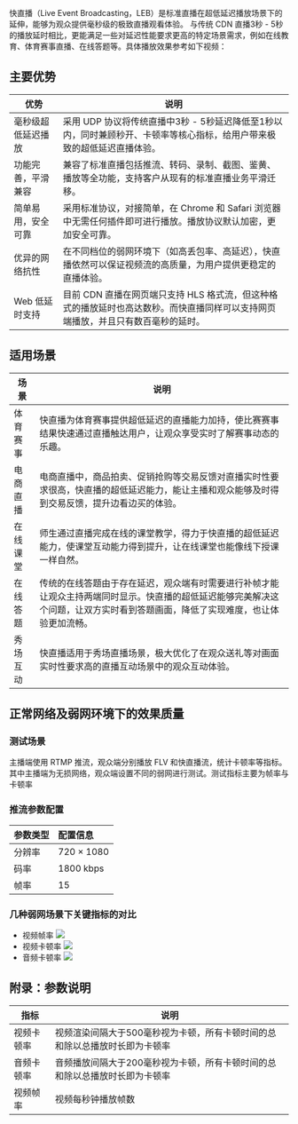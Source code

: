 快直播（Live Event Broadcasting，LEB）是标准直播在超低延迟播放场景下的延伸，能够为观众提供毫秒级的极致直播观看体验。 与传统 CDN 直播3秒 - 5秒的播放延时相比，更能满足一些对延迟性能要求更高的特定场景需求，例如在线教育、体育赛事直播、在线答题等。具体播放效果参考如下视频：

## 主要优势

| 优势               | 说明                                                         |
| ----------------- | ----------------------------------------------------------- |
| 毫秒级超低延迟播放 | 采用 UDP 协议将传统直播中3秒 - 5秒延迟降低至1秒以内，同时兼顾秒开、卡顿率等核心指标，给用户带来极致的超低延迟直播体验。 |
| 功能完善，平滑兼容 | 兼容了标准直播包括推流、转码、录制、截图、鉴黄、播放等全功能，支持客户从现有的标准直播业务平滑迁移。 |
| 简单易用，安全可靠 | 采用标准协议，对接简单，在 Chrome 和 Safari 浏览器中无需任何插件即可进行播放。播放协议默认加密，更加安全可靠。 |
| 优异的网络抗性     | 在不同档位的弱网环境下（如高丢包率、高延迟），快直播依然可以保证视频流的高质量，为用户提供更稳定的直播体验。 |
| Web 低延时支持      | 目前 CDN 直播在网页端只支持 HLS 格式流，但这种格式的播放延时也高达数秒。而快直播同样可以支持网页端播放，并且只有数百毫秒的延时。 |

## 适用场景

| 场景     | 说明                                                         |
| ------- | ---------------------------------------------------------- |
| 体育赛事 | 快直播为体育赛事提供超低延迟的直播能力加持，使比赛赛事结果快速通过直播触达用户，让观众享受实时了解赛事动态的乐趣。 |
| 电商直播 | 电商直播中，商品拍卖、促销抢购等交易反馈对直播实时性要求很高，快直播的超低延迟能力，能让主播和观众能够及时得到交易反馈，提升边看边买的体验。 |
| 在线课堂 | 师生通过直播完成在线的课堂教学，得力于快直播的超低延迟能力，使课堂互动能力得到提升，让在线课堂也能像线下授课一样自然。 |
| 在线答题 | 传统的在线答题由于存在延迟，观众端有时需要进行补帧才能让观众主持两端同时显示。快直播的超低延迟能够完美解决这个问题，让双方实时看到答题画面，降低了实现难度，也让体验更加流畅。 |
| 秀场互动 | 快直播适用于秀场直播场景，极大优化了在观众送礼等对画面实时性要求高的直播互动场景中的观众互动体验。 |

## 正常网络及弱网环境下的效果质量

### 测试场景

主播端使用 RTMP 推流，观众端分别播放 FLV 和快直播流，统计卡顿率等指标。其中主播端为无损网络，观众端设置不同的弱网进行测试。测试指标主要为帧率与卡顿率

### 推流参数配置

| 参数类型 | 配置信息   |
| :------- | :--------- |
| 分辨率   | 720 × 1080 |
| 码率     | 1800 kbps  |
| 帧率     | 15         |

### 几种弱网场景下关键指标的对比

- 视频帧率
![](https://qcloudimg.tencent-cloud.cn/raw/8aa42e2c35a60977b0633f965d879f3c.png)
- 视频卡顿率
![](https://qcloudimg.tencent-cloud.cn/raw/f4ff43ec07985ed655c87ae306348bab.png)
- 音频卡顿率
![](https://qcloudimg.tencent-cloud.cn/raw/d0c021645e18f28fc4bbb720b406c690.png)

## 附录：参数说明

| 指标       | 说明                                                         |
| --------- | ---------------------------------------------------------- |
| 视频卡顿率 | 视频渲染间隔大于500毫秒视为卡顿，所有卡顿时间的总和除以总播放时长即为卡顿率 |
| 音频卡顿率 | 音频播放间隔大于200毫秒视为卡顿，所有卡顿时间的总和除以总播放时长即为卡顿率 |
| 视频帧率   | 视频每秒钟播放帧数                                           |
